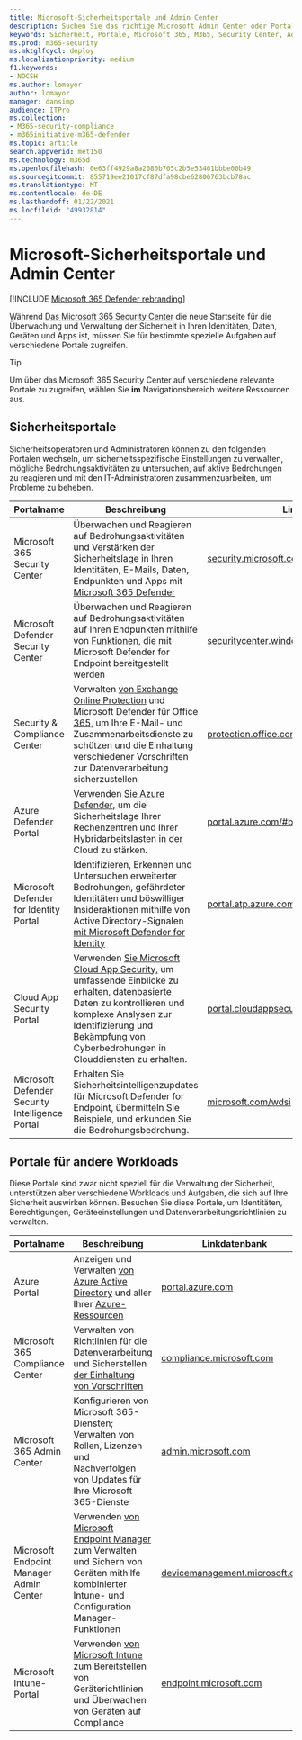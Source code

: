 ```yaml
---
title: Microsoft-Sicherheitsportale und Admin Center
description: Suchen Sie das richtige Microsoft Admin Center oder Portal für die Verwaltung verschiedener Dienste im Zusammenhang mit Microsoft 365-Sicherheit.
keywords: Sicherheit, Portale, Microsoft 365, M365, Security Center, Admin Center, URL, Link, MTP, Microsoft Defender ATP, Microsoft Defender Security Center, Azure ATP, Office 365 ATP, MCAS, WDSI, SCC, Intune, MDM, MEM, ASC, OATP, AATP, Cloud App Security , Azure AD, Security & Compliance Center
ms.prod: m365-security
ms.mktglfcycl: deploy
ms.localizationpriority: medium
f1.keywords:
- NOCSH
ms.author: lomayor
author: lomayor
manager: dansimp
audience: ITPro
ms.collection:
- M365-security-compliance
- m365initiative-m365-defender
ms.topic: article
search.appverid: met150
ms.technology: m365d
ms.openlocfilehash: 0e63ff4929a8a2080b705c2b5e53401bbbe00b49
ms.sourcegitcommit: 855719ee21017cf87dfa98cbe62806763bcb78ac
ms.translationtype: MT
ms.contentlocale: de-DE
ms.lasthandoff: 01/22/2021
ms.locfileid: "49932814"
---
```

# <a name="microsoft-security-portals-and-admin-centers"></a>Microsoft-Sicherheitsportale und Admin Center

[!INCLUDE [Microsoft 365 Defender rebranding](../includes/microsoft-defender.md)]

Während [Das Microsoft 365 Security Center](overview-security-center.md) die neue Startseite für die Überwachung und Verwaltung der Sicherheit in Ihren Identitäten, Daten, Geräten und Apps ist, müssen Sie für bestimmte spezielle Aufgaben auf verschiedene Portale zugreifen.

> [!TIP] 
> Um über das Microsoft 365 Security Center auf verschiedene relevante Portale zu zugreifen, wählen Sie **im** Navigationsbereich weitere Ressourcen aus.

## <a name="security-portals"></a>Sicherheitsportale

Sicherheitsoperatoren und Administratoren können zu den folgenden Portalen wechseln, um sicherheitsspezifische Einstellungen zu verwalten, mögliche Bedrohungsaktivitäten zu untersuchen, auf aktive Bedrohungen zu reagieren und mit den IT-Administratoren zusammenzuarbeiten, um Probleme zu beheben.
<p></p>

| Portalname | Beschreibung | Linkdatenbank |
|---|---|---| 
| Microsoft 365 Security Center | Überwachen und Reagieren auf Bedrohungsaktivitäten und Verstärken der Sicherheitslage in Ihren Identitäten, E-Mails, Daten, Endpunkten und Apps mit [Microsoft 365 Defender](microsoft-threat-protection.md) | [security.microsoft.com](https://security.microsoft.com/) |
| Microsoft Defender Security Center | Überwachen und Reagieren auf Bedrohungsaktivitäten auf Ihren Endpunkten mithilfe von [Funktionen,](https://docs.microsoft.com/windows/security/threat-protection/microsoft-defender-atp/microsoft-defender-advanced-threat-protection) die mit Microsoft Defender for Endpoint bereitgestellt werden | [securitycenter.windows.com](https://securitycenter.microsoft.com/) |
| Security & Compliance Center | Verwalten [von Exchange Online Protection](https://docs.microsoft.com/microsoft-365/security/office-365-security/exchange-online-protection-overview?view=o365-worldwide) und Microsoft Defender für Office [365,](https://docs.microsoft.com/microsoft-365/security/office-365-security/office-365-atp?view=o365-worldwide) um Ihre E-Mail- und Zusammenarbeitsdienste zu schützen und die Einhaltung verschiedener Vorschriften zur Datenverarbeitung sicherzustellen | [protection.office.com](https://protection.office.com) |
| Azure Defender Portal | Verwenden [Sie Azure Defender,](https://docs.microsoft.com/azure/security-center/security-center-intro) um die Sicherheitslage Ihrer Rechenzentren und Ihrer Hybridarbeitslasten in der Cloud zu stärken. | [portal.azure.com/#blade/Microsoft_Azure_Security](https://portal.azure.com/#blade/Microsoft_Azure_Security/SecurityMenuBlade/0) |
| Microsoft Defender for Identity Portal | Identifizieren, Erkennen und Untersuchen erweiterter Bedrohungen, gefährdeter Identitäten und böswilliger Insideraktionen mithilfe von Active Directory-Signalen [mit Microsoft Defender for Identity](https://docs.microsoft.com/azure-advanced-threat-protection/what-is-atp) | [portal.atp.azure.com](https://portal.atp.azure.com/) |
| Cloud App Security Portal | Verwenden [Sie Microsoft Cloud App Security,](https://docs.microsoft.com/cloud-app-security/what-is-cloud-app-security) um umfassende Einblicke zu erhalten, datenbasierte Daten zu kontrollieren und komplexe Analysen zur Identifizierung und Bekämpfung von Cyberbedrohungen in Clouddiensten zu erhalten. | [portal.cloudappsecurity.com](https://portal.cloudappsecurity.com/) |
| Microsoft Defender Security Intelligence Portal | Erhalten Sie Sicherheitsintelligenzupdates für Microsoft Defender for Endpoint, übermitteln Sie Beispiele, und erkunden Sie die Bedrohungsbedrohung. | [microsoft.com/wdsi](https://microsoft.com/wdsi) |

## <a name="portals-for-other-workloads"></a>Portale für andere Workloads

Diese Portale sind zwar nicht speziell für die Verwaltung der Sicherheit, unterstützen aber verschiedene Workloads und Aufgaben, die sich auf Ihre Sicherheit auswirken können. Besuchen Sie diese Portale, um Identitäten, Berechtigungen, Geräteeinstellungen und Datenverarbeitungsrichtlinien zu verwalten.
<p></p>

| Portalname | Beschreibung | Linkdatenbank | 
|---|---|---| 
| Azure Portal | Anzeigen und Verwalten [von Azure Active Directory](https://docs.microsoft.com/azure/active-directory/fundamentals/active-directory-whatis) und aller Ihrer [Azure-Ressourcen](https://docs.microsoft.com/azure/azure-resource-manager/management/overview)  | [portal.azure.com](https://portal.azure.com/) |
| Microsoft 365 Compliance Center | Verwalten von Richtlinien für die Datenverarbeitung und Sicherstellen [der Einhaltung von Vorschriften](https://docs.microsoft.com/microsoft-365/compliance/offering-home?view=o365-worldwide) | [compliance.microsoft.com](https://compliance.microsoft.com/) |
| Microsoft 365 Admin Center | Konfigurieren von Microsoft 365-Diensten; Verwalten von Rollen, Lizenzen und Nachverfolgen von Updates für Ihre Microsoft 365-Dienste | [admin.microsoft.com](https://admin.microsoft.com/) |
| Microsoft Endpoint Manager Admin Center | Verwenden [von Microsoft Endpoint Manager](https://docs.microsoft.com/mem/configmgr/) zum Verwalten und Sichern von Geräten mithilfe kombinierter Intune- und Configuration Manager-Funktionen | [devicemanagement.microsoft.com](https://devicemanagement.microsoft.com/) |
| Microsoft Intune-Portal | Verwenden [von Microsoft Intune](https://docs.microsoft.com/intune/fundamentals/what-is-intune) zum Bereitstellen von Geräterichtlinien und Überwachen von Geräten auf Compliance | [endpoint.microsoft.com](https://endpoint.microsoft.com/#blade/Microsoft_Intune_DeviceSettings/DevicesMenu/overview)
